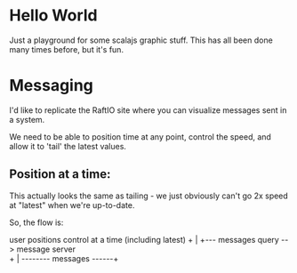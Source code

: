 # Hello World
Just a playground for some scalajs graphic stuff. This has all been done many times before, but it's fun.

# Messaging
I'd like to replicate the RaftIO site where you can visualize messages sent in a system.

We need to be able to position time at any point, control the speed, and allow it to 'tail'
the latest values.

## Position at a time:

This actually looks the same as tailing - we just obviously can't go 2x speed at "latest"
when we're up-to-date.

So, the flow is:

user positions control at a time (including latest)
  +
  |
  +--- messages query --> message server  
                                +
                                |
        -------- messages ------+ 
                         